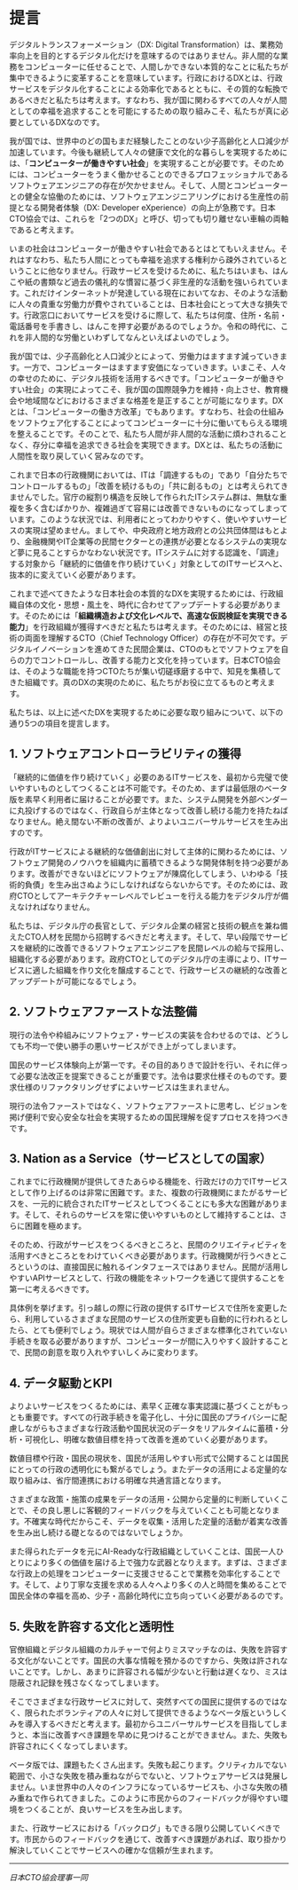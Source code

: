 # 提言

デジタルトランスフォーメーション（DX: Digital Transformation）は、業務効率向上を目的とするデジタル化だけを意味するのではありません。非人間的な業務をコンピューターに任せることで、人間しかできない本質的なことに私たちが集中できるように変革することを意味しています。行政におけるDXとは、行政サービスをデジタル化することによる効率化であるとともに、その質的な転換であるべきだと私たちは考えます。すなわち、我が国に関わるすべての人々が人間としての幸福を追求することを可能にするための取り組みこそ、私たちが真に必要としているDXなのです。

我が国では、世界中のどの国もまだ経験したことのない少子高齢化と人口減少が加速しています。今後も継続して人々の健康で文化的な暮らしを実現するためには、「**コンピューターが働きやすい社会**」を実現することが必要です。そのためには、コンピューターをうまく働かせることのできるプロフェッショナルであるソフトウェアエンジニアの存在が欠かせません。そして、人間とコンピューターとの健全な協働のためには、ソフトウェアエンジニアリングにおける生産性の前提となる開発者体験（DX: Developer eXperience）の向上が急務です。日本CTO協会では、これらを「2つのDX」と呼び、切っても切り離せない車輪の両軸であると考えます。

いまの社会はコンピューターが働きやすい社会であるとはとてもいえません。それはすなわち、私たち人間にとっても幸福を追求する権利から疎外されているということに他なりません。行政サービスを受けるために、私たちはいまも、はんこや紙の書類など過去の儀礼的な慣習に基づく非生産的な活動を強いられています。これだけインターネットが発達している現在においてなお、そのような活動に人々の貴重な労働力が費やされていることは、日本社会にとって大きな損失です。行政窓口においてサービスを受けるに際して、私たちは何度、住所・名前・電話番号を手書きし、はんこを押す必要があるのでしょうか。令和の時代に、これを非人間的な労働といわずしてなんといえばよいのでしょう。

我が国では、少子高齢化と人口減少とによって、労働力はますます減っていきます。一方で、コンピューターはますます安価になっていきます。いまこそ、人々の幸せのために、デジタル技術を活用するべきです。「コンピューターが働きやすい社会」の実現によってこそ、我が国の国際競争力を維持・向上させ、教育機会や地域間などにおけるさまざまな格差を是正することが可能になります。DXとは、「コンピューターの働き方改革」でもあります。すなわち、社会の仕組みをソフトウェア化することによってコンピューターに十分に働いてもらえる環境を整えることです。そのことで、私たち人間が非人間的な活動に煩わされることなく、存分に幸福を追求できる社会を実現できます。DXとは、私たちの活動に人間性を取り戻していく営みなのです。

これまで日本の行政機関においては、ITは「調達するもの」であり「自分たちでコントロールするもの」「改善を続けるもの」「共に創るもの」とは考えられてきませんでした。官庁の縦割り構造を反映して作られたITシステム群は、無駄な重複を多く含むばかりか、複雑過ぎて容易には改善できないものになってしまっています。このような状況では、利用者にとってわかりやすく、使いやすいサービスの実現は望めません。ましてや、中央政府と地方政府との公共団体間はもとより、金融機関やIT企業等の民間セクターとの連携が必要となるシステムの実現など夢に見ることすらかなわない状況です。ITシステムに対する認識を、「調達」する対象から「継続的に価値を作り続けていく」対象としてのITサービスへと、抜本的に変えていく必要があります。

これまで述べてきたような日本社会の本質的なDXを実現するためには、行政組織自体の文化・思想・風土を、時代に合わせてアップデートする必要があります。そのためには「**組織構造および文化レベルで、高速な仮説検証を実現できる能力**」を行政組織が獲得すべきだと私たちは考えます。そのためには、経営と技術の両面を理解するCTO（Chief Technology Officer）の存在が不可欠です。デジタルイノベーションを進めてきた民間企業は、CTOのもとでソフトウェアを自らの力でコントロールし、改善する能力と文化を持っています。日本CTO協会は、そのような職能を持つCTOたちが集い切磋琢磨する中で、知見を集積してきた組織です。真のDXの実現のために、私たちがお役に立てるものと考えます。

私たちは、以上に述べたDXを実現するために必要な取り組みについて、以下の通り5つの項目を提言します。

## 1. ソフトウェアコントローラビリティの獲得

「継続的に価値を作り続けていく」必要のあるITサービスを、最初から完璧で使いやすいものとしてつくることは不可能です。そのため、まずは最低限のベータ版を素早く利用者に届けることが必要です。また、システム開発を外部ベンダーに丸投げするのではなく、行政自らが主体となって改善し続ける能力を持たねばなりません。絶え間ない不断の改善が、よりよいユニバーサルサービスを生み出すのです。

行政がITサービスによる継続的な価値創出に対して主体的に関わるためには、ソフトウェア開発のノウハウを組織内に蓄積できるような開発体制を持つ必要があります。改善ができないほどにソフトウェアが陳腐化してしまう、いわゆる「技術的負債」を生み出さぬようにしなければならないからです。そのためには、政府CTOとしてアーキテクチャーレベルでレビューを行える能力をデジタル庁が備えなければなりません。

私たちは、デジタル庁の長官として、デジタル企業の経営と技術の観点を兼ね備えたCTO人材を民間から招聘するべきだと考えます。そして、早い段階でサービスを継続的に改善できるソフトウェアエンジニアを民間レベルの給与で採用し、組織化する必要があります。政府CTOとしてのデジタル庁の主導により、ITサービスに適した組織を作り文化を醸成することで、行政サービスの継続的な改善とアップデートが可能になるでしょう。

## 2. ソフトウェアファーストな法整備

現行の法令や枠組みにソフトウェア・サービスの実装を合わせるのでは、どうしても不均一で使い勝手の悪いサービスができ上がってしまいます。

国民のサービス体験向上が第一です。その目的ありきで設計を行い、それに伴って必要な法改正を提案できることが重要です。法令は要求仕様そのものです。要求仕様のリファクタリングせずによいサービスは生まれません。

現行の法令ファーストではなく、ソフトウェアファーストに思考し、ビジョンを掲げ便利で安心安全な社会を実現するための国民理解を促すプロセスを持つべきです。

## 3. Nation as a Service（サービスとしての国家）

これまでに行政機関が提供してきたあらゆる機能を、行政だけの力でITサービスとして作り上げるのは非常に困難です。また、複数の行政機関にまたがるサービスを、一元的に統合されたITサービスとしてつくることにも多大な困難があります。そして、それらのサービスを常に使いやすいものとして維持することは、さらに困難を極めます。

そのため、行政がサービスをつくるべきところと、民間のクリエイティビティを活用すべきところとをわけていくべき必要があります。行政機関が行うべきところというのは、直接国民に触れるインタフェースではありません。民間が活用しやすいAPIサービスとして、行政の機能をネットワークを通じて提供することを第一に考えるべきです。

具体例を挙げます。引っ越しの際に行政の提供するITサービスで住所を変更したら、利用しているさまざまな民間のサービスの住所変更も自動的に行われるとしたら、とても便利でしょう。現状では人間が自らさまざまな標準化されていない手続きを取る必要がありますが、コンピューターが間に入りやすく設計することで、民間の創意を取り入れやすいしくみに変わります。

## 4. データ駆動とKPI

よりよいサービスをつくるためには、素早く正確な事実認識に基づくことがもっとも重要です。すべての行政手続きを電子化し、十分に国民のプライバシーに配慮しながらもさまざまな行政活動や国民状況のデータをリアルタイムに蓄積・分析・可視化し、明確な数値目標を持って改善を進めていく必要があります。

数値目標や行政・国民の現状を、国民が活用しやすい形式で公開することは国民にとっての行政の透明化にも繋がるでしょう。またデータの活用による定量的な取り組みは、省庁間連携における明確な共通言語となります。

さまざまな政策・施策の成果をデータの活用・公開から定量的に判断していくことで、その良し悪しに客観的フィードバックを与えていくことも可能となります。不確実な時代だからこそ、データを収集・活用した定量的活動が着実な改善を生み出し続ける礎となるのではないでしょうか。

また得られたデータを元にAI-Readyな行政組織としていくことは、国民一人ひとりにより多くの価値を届ける上で強力な武器となりえます。まずは、さまざまな行政上の処理をコンピューターに支援させることで業務を効率化することです。そして、より丁寧な支援を求める人々へより多くの人と時間を集めることで国民全体の幸福を高め、少子・高齢化時代に立ち向っていく必要があるのです。

## 5. 失敗を許容する文化と透明性

官僚組織とデジタル組織のカルチャーで何よりミスマッチなのは、失敗を許容する文化がないことです。国民の大事な情報を預かるのですから、失敗は許されないことです。しかし、あまりに許容される幅が少ないと行動は遅くなり、ミスは隠蔽され記録を残さなくなってしまいます。

そこでさまざまな行政サービスに対して、突然すべての国民に提供するのではなく、限られたボランティアの人々に対して提供できるようなベータ版というしくみを導入するべきだと考えます。最初からユニバーサルサービスを目指してしまうと、本当に改善すべき課題を早めに見つけることができません。また、失敗も許容されにくくなってしまいます。

ベータ版では、課題もたくさん出ます。失敗も起こります。クリティカルでない範囲で、小さな失敗を積み重ねながらでないと、ソフトウェアサービスは発展しません。いま世界中の人々のインフラになっているサービスも、小さな失敗の積み重ねで作られてきました。このように市民からのフィードバックが得やすい環境をつくることが、良いサービスを生み出します。

また、行政サービスにおける「バックログ」もできる限り公開していくべきです。市民からのフィードバックを通じて、改善すべき課題があれば、取り掛かり解決していくことでサービスへの確かな信頼が生まれます。

----

*日本CTO協会理事一同*
